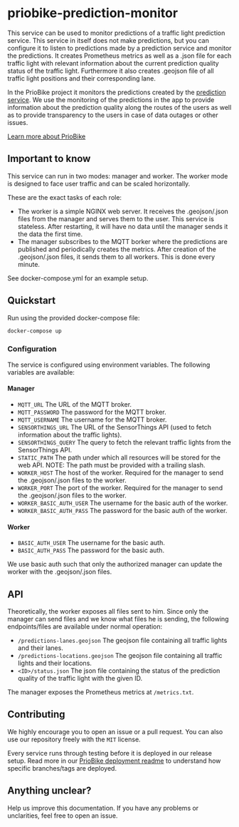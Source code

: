 # priobike-prediction-monitor

This service can be used to monitor predictions of a traffic light prediction service. This service in itself does not make predictions, but you can configure it to listen to predictions made by a prediction service and monitor the predictions. It creates Prometheus metrics as well as a .json file for each traffic light with relevant information about the current prediction quality status of the traffic light. Furthermore it also creates .geojson file of all traffic light positions and their corresponding lane.

In the PrioBike project it monitors the predictions created by the [prediction service](https://github.com/priobike/priobike-prediction-service). We use the monitoring of the predictions in the app to provide information about the prediction quality along the routes of the users as well as to provide transparency to the users in case of data outages or other issues.

[Learn more about PrioBike](https://github.com/priobike)

## Important to know

This service can run in two modes: manager and worker. The worker mode is designed to face user traffic and can be scaled horizontally.

These are the exact tasks of each role:

- The worker is a simple NGINX web server. It receives the .geojson/.json files from the manager and serves them to the user. This service is stateless. After restarting, it will have no data until the manager sends it the data the first time.
- The manager subscribes to the MQTT borker where the predictions are published and periodically creates the metrics. After creation of the .geojson/.json files, it sends them to all workers. This is done every minute.

See docker-compose.yml for an example setup.

## Quickstart

Run using the provided docker-compose file:
```bash
docker-compose up
```

### Configuration

The service is configured using environment variables. The following variables are available:

#### Manager

- `MQTT_URL` The URL of the MQTT broker.
- `MQTT_PASSWORD` The password for the MQTT broker.
- `MQTT_USERNAME` The username for the MQTT broker.
- `SENSORTHINGS_URL` The URL of the SensorThings API (used to fetch information about the traffic lights).
- `SENSORTHINGS_QUERY` The query to fetch the relevant traffic lights from the SensorThings API.
- `STATIC_PATH` The path under which all resources will be stored for the web API. NOTE: The path must be provided with a trailing slash.
- `WORKER_HOST` The host of the worker. Required for the manager to send the .geojson/.json files to the worker.
- `WORKER_PORT` The port of the worker. Required for the manager to send the .geojson/.json files to the worker.
- `WORKER_BASIC_AUTH_USER` The username for the basic auth of the worker.
- `WORKER_BASIC_AUTH_PASS` The password for the basic auth of the worker.

#### Worker

- `BASIC_AUTH_USER` The username for the basic auth.
- `BASIC_AUTH_PASS` The password for the basic auth.

We use basic auth such that only the authorized manager can update the worker with the .geojson/.json files.

## API

Theoretically, the worker exposes all files sent to him. Since only the manager can send files and we know what files he is sending, the following endpoints/files are available under normal operation:

- `/predictions-lanes.geojson` The geojson file containing all traffic lights and their lanes.
- `/predictions-locations.geojson` The geojson file containing all traffic lights and their locations.
- `<ID>/status.json` The json file containing the status of the prediction quality of the traffic light with the given ID.

The manager exposes the Prometheus metrics at `/metrics.txt`.

## Contributing

We highly encourage you to open an issue or a pull request. You can also use our repository freely with the `MIT` license.

Every service runs through testing before it is deployed in our release setup. Read more in our [PrioBike deployment readme](https://github.com/priobike/.github/blob/main/wiki/deployment.md) to understand how specific branches/tags are deployed.

## Anything unclear?

Help us improve this documentation. If you have any problems or unclarities, feel free to open an issue.
